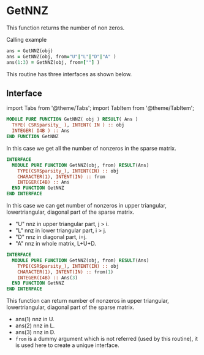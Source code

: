 # GetNNZ

This function returns the number of non zeros.

Calling example

```fortran
ans = GetNNZ(obj)
ans = GetNNZ(obj, from="U"|"L"|"D"|"A" )
ans(1:3) = GetNNZ(obj, from=[""] )
```

This routine has three interfaces as shown below.

## Interface

import Tabs from '@theme/Tabs';
import TabItem from '@theme/TabItem';

<Tabs>

<TabItem value="interface" label="܀ GetNNZ( obj )" default>

```fortran
MODULE PURE FUNCTION GetNNZ( obj ) RESULT( Ans )
  TYPE( CSRSparsity_ ), INTENT( IN ) :: obj
  INTEGER( I4B ) :: Ans
END FUNCTION GetNNZ
```

In this case we get all the number of nonzeros in the sparse matrix.

</TabItem>

<TabItem value="interface2" label="܀ GetNNZ( obj, from )">

```fortran
INTERFACE
  MODULE PURE FUNCTION GetNNZ(obj, from) RESULT(Ans)
    TYPE(CSRSparsity_), INTENT(IN) :: obj
    CHARACTER(1), INTENT(IN) :: from
    INTEGER(I4B) :: Ans
  END FUNCTION GetNNZ
END INTERFACE
```

In this case we can get number of nonzeros in upper triangular, lowertriangular, diagonal part of the sparse matrix.

- "U" nnz in upper triangular part, j > i.
- "L" nnz in lower triangular part, i > j.
- "D" nnz in diagonal part, i=j.
- "A" nnz in whole matrix, L+U+D.

</TabItem>

<TabItem value="interface3" label="܀ GetNNZ( obj, from )">

```fortran
INTERFACE
  MODULE PURE FUNCTION GetNNZ(obj, from) RESULT(Ans)
    TYPE(CSRSparsity_), INTENT(IN) :: obj
    CHARACTER(1), INTENT(IN) :: from(1)
    INTEGER(I4B) :: Ans(3)
  END FUNCTION GetNNZ
END INTERFACE

```

This function can return number of nonzeros in upper triangular, lowertriangular, diagonal part of the sparse matrix.

- ans(1) nnz in U.
- ans(2) nnz in L.
- ans(3) nnz in D.
- `from` is a dummy argument which is not referred (used by this routine), it is used here to create a unique interface.

</TabItem>

<TabItem value="close" label="↢">

</TabItem>
</Tabs>
